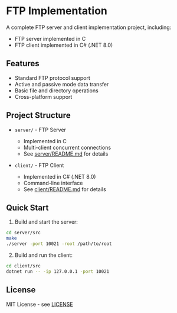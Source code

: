 # FTP Implementation

A complete FTP server and client implementation project, including:

- FTP server implemented in C
- FTP client implemented in C# (.NET 8.0)

## Features

- Standard FTP protocol support
- Active and passive mode data transfer
- Basic file and directory operations
- Cross-platform support

## Project Structure

- `server/` - FTP Server
  - Implemented in C
  - Multi-client concurrent connections
  - See [server/README.md](server/README.md) for details

- `client/` - FTP Client
  - Implemented in C# (.NET 8.0)
  - Command-line interface
  - See [client/README.md](client/README.md) for details

## Quick Start

1. Build and start the server:
```bash
cd server/src
make
./server -port 10021 -root /path/to/root
```

2. Build and run the client:
```bash
cd client/src
dotnet run -- -ip 127.0.0.1 -port 10021
```

## License

MIT License - see [LICENSE](LICENSE)
